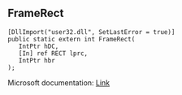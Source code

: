 ## FrameRect

```
[DllImport("user32.dll", SetLastError = true)]
public static extern int FrameRect(
   IntPtr hDC,
   [In] ref RECT lprc,
   IntPtr hbr
);
```

Microsoft documentation: [Link](https://docs.microsoft.com/en-us/windows/win32/api/winuser/nf-winuser-framerect)
